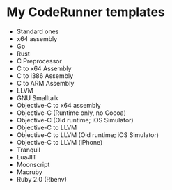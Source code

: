 # My CodeRunner templates

 * Standard ones
 * x64 assembly
 * Go
 * Rust
 * C Preprocessor
 * C to x64 Assembly
 * C to i386 Assembly
 * C to ARM Assembly
 * LLVM
 * GNU Smalltalk
 * Objective-C to x64 assembly
 * Objective-C (Runtime only, no Cocoa)
 * Objective-C (Old runtime; iOS Simulator)
 * Objective-C to LLVM 
 * Objective-C to LLVM (Old runtime; iOS Simulator)
 * Objective-C to LLVM (iPhone)
 * Tranquil
 * LuaJIT
 * Moonscript
 * Macruby
 * Ruby 2.0 (Rbenv)
